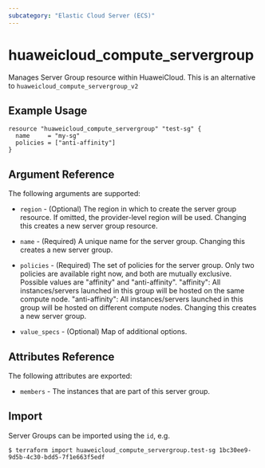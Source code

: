 ```yaml
---
subcategory: "Elastic Cloud Server (ECS)"
---
```


# huaweicloud\_compute\_servergroup

Manages Server Group resource within HuaweiCloud.
This is an alternative to `huaweicloud_compute_servergroup_v2`

## Example Usage

```hcl
resource "huaweicloud_compute_servergroup" "test-sg" {
  name     = "my-sg"
  policies = ["anti-affinity"]
}
```

## Argument Reference

The following arguments are supported:

* `region` - (Optional) The region in which to create the server group resource. If omitted, the provider-level region will be used. Changing this creates a new server group resource.

* `name` - (Required) A unique name for the server group. Changing this creates
    a new server group.

* `policies` - (Required) The set of policies for the server group. Only two
    policies are available right now, and both are mutually exclusive. Possible values are "affinity" and "anti-affinity". 
    "affinity": All instances/servers launched in this group will be hosted on the same compute node.
    "anti-affinity": All instances/servers launched in this group will be hosted on different compute nodes.
    Changing this creates a new server group.

* `value_specs` - (Optional) Map of additional options.

## Attributes Reference

The following attributes are exported:

* `members` - The instances that are part of this server group.

## Import

Server Groups can be imported using the `id`, e.g.

```
$ terraform import huaweicloud_compute_servergroup.test-sg 1bc30ee9-9d5b-4c30-bdd5-7f1e663f5edf
```
